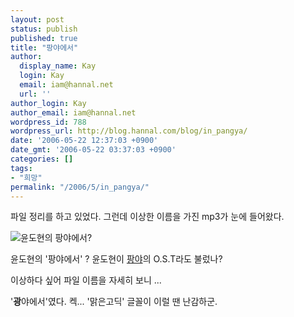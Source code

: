 ```yaml
---
layout: post
status: publish
published: true
title: "팡야에서"
author:
  display_name: Kay
  login: Kay
  email: iam@hannal.net
  url: ''
author_login: Kay
author_email: iam@hannal.net
wordpress_id: 788
wordpress_url: http://blog.hannal.com/blog/in_pangya/
date: '2006-05-22 12:37:03 +0900'
date_gmt: '2006-05-22 03:37:03 +0900'
categories: []
tags:
- "희망"
permalink: "/2006/5/in_pangya/"
---
```

<p>파일 정리를 하고 있었다. 그런데 이상한 이름을 가진 mp3가 눈에 들어왔다.</p>
<p><img src="http://blog.hannal.com/wp-content/old_uploads/in_pangya.gif" alt="윤도현의 팡야에서?" /></p>
<p>윤도현의 '팡야에서' ? 윤도현이 <a href="http://www.pangya.com">팡야</a>의 O.S.T라도 불렀나?</p>
<p>이상하다 싶어 파일 이름을 자세히 보니 ...</p>
<p>'<strong>광</strong>야에서'였다. 켁... '맑은고딕' 글꼴이 이럴 땐 난감하군.</p>
